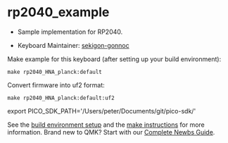 # rp2040_example

* Sample implementation for RP2040.

* Keyboard Maintainer: [sekigon-gonnoc](https://github.com/sekigon-gonnoc)

Make example for this keyboard (after setting up your build environment):

    make rp2040_HNA_planck:default

Convert firmware into uf2 format:

    make rp2040_HNA_planck:default:uf2

export PICO_SDK_PATH='/Users/peter/Documents/git/pico-sdk/'

See the [build environment setup](https://docs.qmk.fm/#/getting_started_build_tools) and the [make instructions](https://docs.qmk.fm/#/getting_started_make_guide) for more information. Brand new to QMK? Start with our [Complete Newbs Guide](https://docs.qmk.fm/#/newbs).
